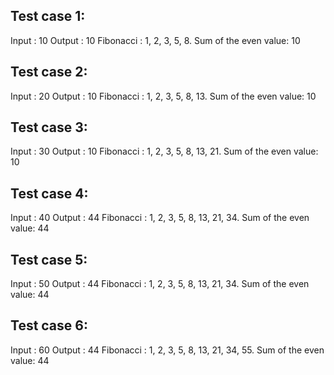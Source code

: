 ## Test case 1:
Input : 10
Output : 10
Fibonacci : 1, 2, 3, 5, 8. Sum of the even value: 10 

## Test case 2:
Input : 20
Output : 10
Fibonacci : 1, 2, 3, 5, 8, 13. Sum of the even value: 10 

## Test case 3:
Input : 30
Output : 10
Fibonacci : 1, 2, 3, 5, 8, 13, 21. Sum of the even value: 10 

## Test case 4:
Input : 40
Output : 44
Fibonacci : 1, 2, 3, 5, 8, 13, 21, 34. Sum of the even value: 44 

## Test case 5:
Input : 50
Output : 44
Fibonacci : 1, 2, 3, 5, 8, 13, 21, 34. Sum of the even value: 44 

## Test case 6:
Input : 60
Output : 44
Fibonacci : 1, 2, 3, 5, 8, 13, 21, 34, 55. Sum of the even value: 44 